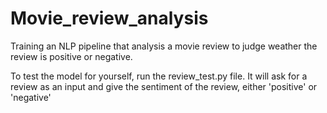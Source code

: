 # Movie_review_analysis
 Training an NLP pipeline that analysis a movie review to judge weather the review is positive or negative.
 
 To test the model for yourself, run the review_test.py file. It will ask for a review as an input and give the sentiment of the review, either 'positive' or 'negative'
